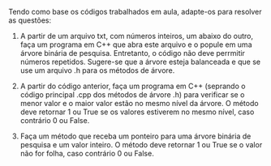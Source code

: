 Tendo como base os códigos trabalhados em aula, adapte-os para resolver as questões:

1) A partir de um arquivo txt, com números inteiros, um abaixo do outro, faça um programa em C++ que abra este arquivo e o popule em uma árvore binária de pesquisa.
Entretanto, o código não deve perrmitir números repetidos. Sugere-se que a árvore esteja balanceada e que se use um arquivo .h para os métodos de árvore.

2) A partir do código anterior, faça um programa em C++ (seprando o código principal .cpp dos métodos de árvore .h) para verificar se o menor valor e o 
maior valor estão no mesmo nível da árvore. O método deve retornar 1 ou True se os valores estiverem no mesmo nível, caso contrário 0 ou False.

3) Faça um método que receba um ponteiro para uma árvore binária de pesquisa e um valor inteiro. O método deve retornar 1 ou True se o valor não for folha,
caso contrário 0 ou False.